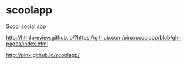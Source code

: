 scoolapp
========

Scool social app

http://htmlpreview.github.io/?https://github.com/pinx/scoolapp/blob/gh-pages/index.html

http://pinx.github.io/scoolapp/
